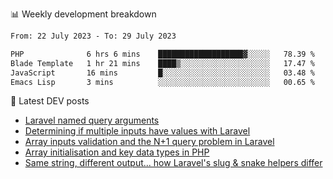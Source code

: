 📊 Weekly development breakdown
<!--START_SECTION:waka-->

```txt
From: 22 July 2023 - To: 29 July 2023

PHP              6 hrs 6 mins    ███████████████████▓░░░░░   78.39 %
Blade Template   1 hr 21 mins    ████▒░░░░░░░░░░░░░░░░░░░░   17.47 %
JavaScript       16 mins         █░░░░░░░░░░░░░░░░░░░░░░░░   03.48 %
Emacs Lisp       3 mins          ░░░░░░░░░░░░░░░░░░░░░░░░░   00.65 %
```

<!--END_SECTION:waka-->

📕 Latest DEV posts
<!-- BLOG-POST-LIST:START -->
- [Laravel named query arguments](https://dev.to/michaelvickersuk/laravel-named-query-arguments-28kd)
- [Determining if multiple inputs have values with Laravel](https://dev.to/michaelvickersuk/determining-if-multiple-inputs-have-values-with-laravel-km6)
- [Array inputs validation and the N+1 query problem in Laravel](https://dev.to/michaelvickersuk/array-inputs-validation-and-the-n1-query-problem-in-laravel-2agb)
- [Array initialisation and key data types in PHP](https://dev.to/michaelvickersuk/array-initialisation-and-key-data-types-in-php-1e5b)
- [Same string, different output... how Laravel&#39;s slug &amp; snake helpers differ](https://dev.to/michaelvickersuk/same-string-different-output-how-laravels-slug-snake-helpers-differ-1ccj)
<!-- BLOG-POST-LIST:END -->

